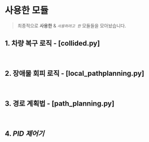 # 사용한 모듈

> 최종적으로 **사용한** & *`사용하려고 한`* 모듈들을 모아놨습니다.

## 1. 차량 복구 로직 - [collided.py]

<br>

## 2. 장애물 회피 로직 - [local_pathplanning.py]


<br>

## 3. 경로 계획법 - [path_planning.py]

<br>

## 4. *PID 제어기* 
